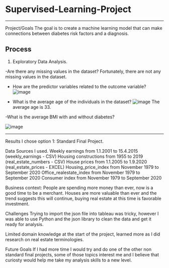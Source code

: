 # Supervised-Learning-Project
---

Project/Goals
The goal is to create a machine learning model that can make connections between diabetes risk factors and a diagnosis.

## Process
1. Exploratory Data Analysis.

-Are there any missing values in the dataset?
Fortunately, there are not any missing values in the dataset.

- How are the predictor variables related to the outcome variable?
  ![image](https://github.com/Christopher-DSA/Supervised-Learning-Project/assets/132075292/cd5f4f1c-72c3-4212-8110-f6026ac1ef67)

- What is the average age of the individuals in the dataset?
![image](https://github.com/Christopher-DSA/Supervised-Learning-Project/assets/132075292/42033764-7052-489d-9e7b-ebf6df38957d)
The average age is 33.

-What is the average BMI with and without diabetes?

![image](https://github.com/Christopher-DSA/Supervised-Learning-Project/assets/132075292/dbe87982-daae-4ebc-8ead-482f5dad1ec7)


---
Results
I chose option 1: Standard Final Project.

Data Sources I used. Weekly earnings from 1.1.2001 to 15.4.2015 (weekly_earnings - CSV) Housing constructions from 1955 to 2019 (real_estate_numbers - CSV) House prices from 1.1.2005 to 1.9.2020 (real_estate_prices - EXCEL) Housing_price_index from November 1979 to September 2020 Office_realestate_index from November 1979 to September 2020 Consumer index from November 1979 to September 2020

Business context: People are spending more money than ever, now is a good time to be a merchant. Houses are more valuable than ever and the trend suggests this will continue, buying real estate at this time is favorable investment.

Challenges
Trying to import the json file into tableau was tricky, however I was able to use Python and the json library to clean the data and get it ready for analysis.

Limited domain knowledge at the start of the project, learned more as I did research on real estate terminologies.

Future Goals
If I had more time I would try and do one of the other non standard final projects, some of those topics interest me and I believe that curiosty would help me take my analysis skills to a new level.
